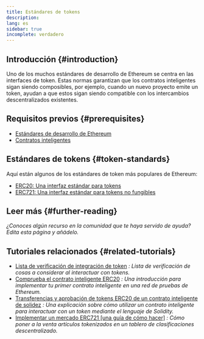 ```yaml
---
title: Estándares de tokens
description:
lang: es
sidebar: true
incomplete: verdadero
---
```


## Introducción {#introduction}

Uno de los muchos estándares de desarrollo de Ethereum se centra en las interfaces de token. Estas normas garantizan que los contratos inteligentes sigan siendo composibles, por ejemplo, cuando un nuevo proyecto emite un token, ayudan a que estos sigan siendo compatible con los intercambios descentralizados existentes.

## Requisitos previos {#prerequisites}

- [Estándares de desarrollo de Ethereum](/developers/docs/standards/)
- [Contratos inteligentes](/developers/docs/smart-contracts/)

## Estándares de tokens {#token-standards}

Aquí están algunos de los estándares de token más populares de Ethereum:

- [ERC20: Una interfaz estándar para tokens](/developers/docs/standards/tokens/erc-20/)
- [ERC721: Una interfaz estándar para tokens no fungibles](/developers/docs/standards/tokens/erc-721/)

## Leer más {#further-reading}

_¿Conoces algún recurso en la comunidad que te haya servido de ayuda? Edita esta página y añádelo._

## Tutoriales relacionados {#related-tutorials}

- [Lista de verificación de integración de token](/developers/tutorials/token-integration-checklist/) _: Lista de verificación de cosas a considerar al interactuar con tokens._
- [Comprueba el contrato inteligente ERC20](/developers/tutorials/understand-the-erc-20-token-smart-contract/) _: Una introducción para implementar tu primer contrato inteligente en una red de pruebas de Ethereum._
- [Transferencias y aprobación de tokens ERC20 de un contrato inteligente de solidez](/developers/tutorials/transfers-and-approval-of-erc20-tokens-from-a-solidity-smart-contract/) _: Una explicación sobre cómo utilizar un contrato inteligente para interactuar con un token mediante el lenguaje de Solidity._
- [Implementar un mercado ERC721 [una guía de cómo hacer]](/developers/tutorials/how-to-implement-an-erc721-market/) _: Cómo poner a la venta artículos tokenizados en un tablero de clasificaciones descentralizado._
